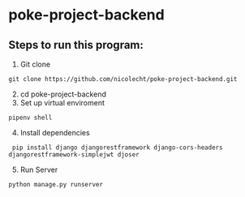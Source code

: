 # poke-project-backend

## Steps to run this program:
1. Git clone
```
git clone https://github.com/nicolecht/poke-project-backend.git
```
2. cd poke-project-backend
3. Set up virtual enviroment 
```
pipenv shell
```
4. Install dependencies
```
 pip install django djangorestframework django-cors-headers djangorestframework-simplejwt djoser
```
5. Run Server
```
python manage.py runserver
```